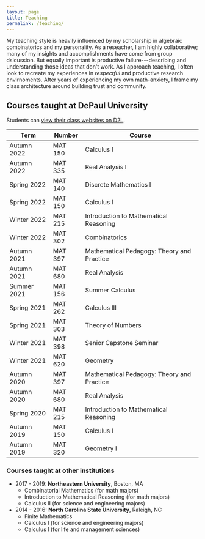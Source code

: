 ```yaml
---
layout: page
title: Teaching
permalink: /teaching/
---
```


My teaching style is heavily influenced by my scholarship in algebraic combinatorics and my personality.
As a reseacher, I am highly collaborative; many of my insights and accomplishments have come from group dsicussion.
But equally important is productive failure---describing and understanding those ideas that don't work.
As I approach teaching, I often look to recreate my experiences in *respectful* and productive research envirnoments.
After years of experiencing my own math-anxiety, I frame my class architecture around building trust and community. 

## Courses taught at DePaul University

Students can [view their class websites on D2L](https://d2l.depaul.edu/).

| Term        | Number  | Course                                     |
| ----------- | ------- | ------------------------------------------ |
| Autumn 2022 | MAT 150 | Calculus I                                 |
| Autumn 2022 | MAT 335 | Real Analysis I                            |
| Spring 2022 | MAT 140 | Discrete Mathematics I                     |
| Spring 2022 | MAT 150 | Calculus I                                 |
| Winter 2022 | MAT 215 | Introduction to Mathematical Reasoning     |
| Winter 2022 | MAT 302 | Combinatorics                              |
| Autumn 2021 | MAT 397 | Mathematical Pedagogy: Theory and Practice |
| Autumn 2021 | MAT 680 | Real Analysis                              |
| Summer 2021 | MAT 156 | Summer Calculus                            |
| Spring 2021 | MAT 262 | Calculus III                               |
| Spring 2021 | MAT 303 | Theory of Numbers                          |
| Winter 2021 | MAT 398 | Senior Capstone Seminar                    |
| Winter 2021 | MAT 620 | Geometry                                   |
| Autumn 2020 | MAT 397 | Mathematical Pedagogy: Theory and Practice |
| Autumn 2020 | MAT 680 | Real Analysis                              |
| Spring 2020 | MAT 215 | Introduction to Mathematical Reasoning     |
| Autumn 2019 | MAT 150 | Calculus I                                 |
| Autumn 2019 | MAT 320 | Geometry I                                 |

### Courses taught at other institutions

* 2017 - 2019: **Northeastern University**, Boston, MA
  - Combinatorial Mathematics (for math majors)
  - Introduction to Mathematical Reasoning (for math majors)
  - Calculus II (for science and engineering majors)
* 2014 - 2016: **North Carolina State University**, Raleigh, NC
  - Finite Mathematics
  - Calculus I (for science and engineering majors)
  - Calculus I (for life and management sciences)

